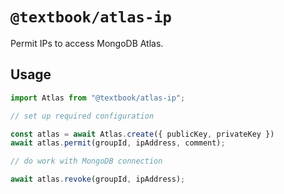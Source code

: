 # `@textbook/atlas-ip`

Permit IPs to access MongoDB Atlas.

## Usage

```javascript
import Atlas from "@textbook/atlas-ip";

// set up required configuration

const atlas = await Atlas.create({ publicKey, privateKey })
await atlas.permit(groupId, ipAddress, comment);

// do work with MongoDB connection

await atlas.revoke(groupId, ipAddress);
```
